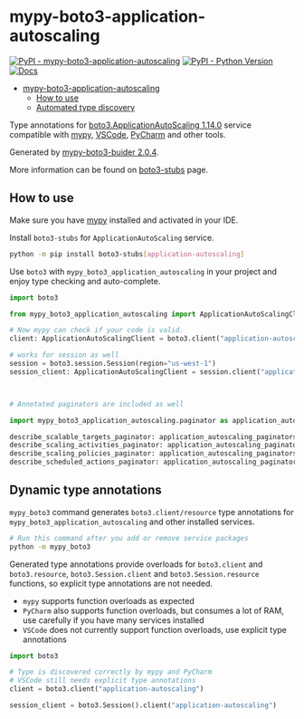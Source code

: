 # mypy-boto3-application-autoscaling

[![PyPI - mypy-boto3-application-autoscaling](https://img.shields.io/pypi/v/mypy-boto3-application-autoscaling.svg?color=blue)](https://pypi.org/project/mypy-boto3-application-autoscaling)
[![PyPI - Python Version](https://img.shields.io/pypi/pyversions/mypy-boto3-application-autoscaling.svg?color=blue)](https://pypi.org/project/mypy-boto3-application-autoscaling)
[![Docs](https://img.shields.io/readthedocs/mypy-boto3-builder.svg?color=blue)](https://mypy-boto3-builder.readthedocs.io/)

- [mypy-boto3-application-autoscaling](#mypy-boto3-application-autoscaling)
  - [How to use](#how-to-use)
  - [Automated type discovery](#automated-type-discovery)

Type annotations for
[boto3.ApplicationAutoScaling 1.14.0](https://boto3.amazonaws.com/v1/documentation/api/1.14.0/reference/services/application-autoscaling.html#ApplicationAutoScaling) service
compatible with [mypy](https://github.com/python/mypy), [VSCode](https://code.visualstudio.com/),
[PyCharm](https://www.jetbrains.com/pycharm/) and other tools.

Generated by [mypy-boto3-buider 2.0.4](https://github.com/vemel/mypy_boto3_builder).

More information can be found on [boto3-stubs](https://pypi.org/project/boto3-stubs/) page.

## How to use

Make sure you have [mypy](https://github.com/python/mypy) installed and activated in your IDE.

Install `boto3-stubs` for `ApplicationAutoScaling` service.

```bash
python -m pip install boto3-stubs[application-autoscaling]
```

Use `boto3` with `mypy_boto3_application_autoscaling` in your project and enjoy type checking and auto-complete.

```python
import boto3

from mypy_boto3_application_autoscaling import ApplicationAutoScalingClient

# Now mypy can check if your code is valid.
client: ApplicationAutoScalingClient = boto3.client("application-autoscaling")

# works for session as well
session = boto3.session.Session(region="us-west-1")
session_client: ApplicationAutoScalingClient = session.client("application-autoscaling")



# Annotated paginators are included as well

import mypy_boto3_application_autoscaling.paginator as application_autoscaling_paginators

describe_scalable_targets_paginator: application_autoscaling_paginators.DescribeScalableTargetsPaginator = client.get_paginator("describe_scalable_targets")
describe_scaling_activities_paginator: application_autoscaling_paginators.DescribeScalingActivitiesPaginator = client.get_paginator("describe_scaling_activities")
describe_scaling_policies_paginator: application_autoscaling_paginators.DescribeScalingPoliciesPaginator = client.get_paginator("describe_scaling_policies")
describe_scheduled_actions_paginator: application_autoscaling_paginators.DescribeScheduledActionsPaginator = client.get_paginator("describe_scheduled_actions")
```

## Dynamic type annotations

`mypy_boto3` command generates `boto3.client/resource` type annotations for
`mypy_boto3_application_autoscaling` and other installed services.

```bash
# Run this command after you add or remove service packages
python -m mypy_boto3
```

Generated type annotations provide overloads for `boto3.client` and `boto3.resource`,
`boto3.Session.client` and `boto3.Session.resource` functions,
so explicit type annotations are not needed.

- `mypy` supports function overloads as expected
- `PyCharm` also supports function overloads, but consumes a lot of RAM, use carefully if you have many services installed
- `VSCode` does not currently support function overloads, use explicit type annotations

```python
import boto3

# Type is discovered correctly by mypy and PyCharm
# VSCode still needs explicit type annotations
client = boto3.client("application-autoscaling")

session_client = boto3.Session().client("application-autoscaling")
```